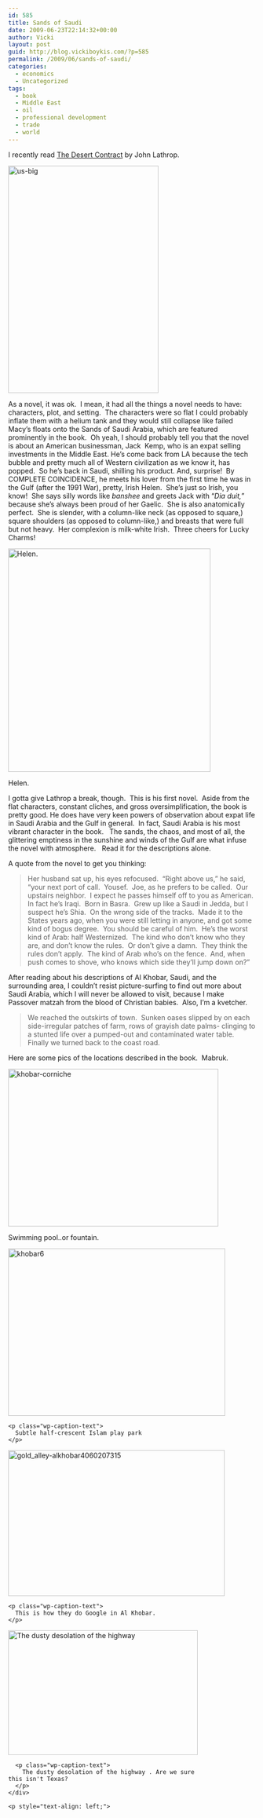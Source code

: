 ```yaml
---
id: 585
title: Sands of Saudi
date: 2009-06-23T22:14:32+00:00
author: Vicki
layout: post
guid: http://blog.vickiboykis.com/?p=585
permalink: /2009/06/sands-of-saudi/
categories:
  - economics
  - Uncategorized
tags:
  - book
  - Middle East
  - oil
  - professional development
  - trade
  - world
---
```

I recently read [The Desert Contract](http://www.usatoday.com/news/nation/2009-06-23-metro-crash-tuesday_N.htm) by John Lathrop.

[<img class="aligncenter size-full wp-image-586" title="us-big" src="http://blog.vickiboykis.com/wp-content/uploads/2009/06/us-big.jpg" alt="us-big" width="306" height="463" />](http://blog.vickiboykis.com/wp-content/uploads/2009/06/us-big.jpg)

As a novel, it was ok.  I mean, it had all the things a novel needs to have: characters, plot, and setting.  The characters were so flat I could probably inflate them with a helium tank and they would still collapse like failed Macy&#8217;s floats onto the Sands of Saudi Arabia, which are featured prominently in the book.  Oh yeah, I should probably tell you that the novel is about an American businessman, Jack  Kemp, who is an expat selling investments in the Middle East. He&#8217;s come back from LA because the tech bubble and pretty much all of Western civilization as we know it, has popped.  So he&#8217;s back in Saudi, shilling his product. And, surprise!  By COMPLETE COINCIDENCE, he meets his lover from the first time he was in the Gulf (after the 1991 War), pretty, Irish Helen.  She&#8217;s just so Irish, you know!  She says silly words like _banshee_ and greets Jack with &#8220;_Dia duit,_&#8221; because she&#8217;s always been proud of her Gaelic.  She is also anatomically perfect.  She is slender, with a column-like neck (as opposed to square,) square shoulders (as opposed to column-like,) and breasts that were full but not heavy.  Her complexion is milk-white Irish.  Three cheers for Lucky Charms!

<div id="attachment_595" style="width: 422px" class="wp-caption aligncenter">
  <a href="http://blog.vickiboykis.com/wp-content/uploads/2009/06/0128760150085.jpg"><img class="size-full wp-image-595" title="0128760150085" src="http://blog.vickiboykis.com/wp-content/uploads/2009/06/0128760150085.jpg" alt="Helen." width="412" height="455" /></a>
  
  <p class="wp-caption-text">
    Helen.
  </p>
</div>

I gotta give Lathrop a break, though.  This is his first novel.  Aside from the flat characters, constant cliches, and gross oversimplification, the book is pretty good. He does have very keen powers of observation about expat life in Saudi Arabia and the Gulf in general.  In fact, Saudi Arabia is his most vibrant character in the book.   The sands, the chaos, and most of all, the glittering emptiness in the sunshine and winds of the Gulf are what infuse the novel with atmosphere.   Read it for the descriptions alone.

A quote from the novel to get you thinking:

> Her husband sat up, his eyes refocused.  &#8220;Right above us,&#8221; he said, &#8220;your next port of call.  Yousef.  Joe, as he prefers to be called.  Our upstairs neighbor.  I expect he passes himself off to you as American.  In fact he&#8217;s Iraqi.  Born in Basra.  Grew up like a Saudi in Jedda, but I suspect he&#8217;s Shia.  On the wrong side of the tracks.  Made it to the States years ago, when you were still letting in anyone, and got some kind of bogus degree.  You should be careful of him.  He&#8217;s the worst kind of Arab: half Westernized.  The kind who don&#8217;t know who they are, and don&#8217;t know the rules.  Or don&#8217;t give a damn.  They think the rules don&#8217;t apply.  The kind of Arab who&#8217;s on the fence.  And, when push comes to shove, who knows which side they&#8217;ll jump down on?&#8221;

After reading about his descriptions of Al Khobar, Saudi, and the surrounding area, I couldn&#8217;t resist picture-surfing to find out more about Saudi Arabia, which I will never be allowed to visit, because I make Passover matzah from the blood of Christian babies.  Also, I&#8217;m a kvetcher.

> We reached the outskirts of town.  Sunken oases slipped by on each side-irregular patches of farm, rows of grayish date palms- clinging to a stunted life over a pumped-out and contaminated water table.  Finally we turned back to the coast road.

<p style="text-align: left;">
  Here are some pics of the locations described in the book.  Mabruk.
</p>

<div id="attachment_593" style="width: 438px" class="wp-caption aligncenter">
  <a href="http://blog.vickiboykis.com/wp-content/uploads/2009/06/khobar-corniche.jpg"><img class="size-full wp-image-593" title="khobar-corniche" src="http://blog.vickiboykis.com/wp-content/uploads/2009/06/khobar-corniche.jpg" alt="khobar-corniche" width="428" height="321" /></a>
  
  <p class="wp-caption-text">
    Swimming pool..or fountain.
  </p>
</div>

<p style="text-align: left;">
  <div id="attachment_594" style="width: 452px" class="wp-caption aligncenter">
    <a href="http://blog.vickiboykis.com/wp-content/uploads/2009/06/khobar6.gif"><img class="size-full wp-image-594" title="khobar6" src="http://blog.vickiboykis.com/wp-content/uploads/2009/06/khobar6.gif" alt="khobar6" width="442" height="341" /></a>
    
    <p class="wp-caption-text">
      Subtle half-crescent Islam play park
    </p>
  </div>
  
  <div id="attachment_598" style="width: 451px" class="wp-caption aligncenter">
    <a href="http://blog.vickiboykis.com/wp-content/uploads/2009/06/gold_alley-alkhobar4060207315.jpg"><img class="size-full wp-image-598" title="gold_alley-alkhobar4060207315" src="http://blog.vickiboykis.com/wp-content/uploads/2009/06/gold_alley-alkhobar4060207315.jpg" alt="gold_alley-alkhobar4060207315" width="441" height="297" /></a>
    
    <p class="wp-caption-text">
      This is how they do Google in Al Khobar.
    </p>
  </div>
  
  <p style="text-align: center;">
    <div id="attachment_597" style="width: 396px" class="wp-caption aligncenter">
      <a href="http://blog.vickiboykis.com/wp-content/uploads/2009/06/on_the_dhahran-al_khobar_highway.jpg"><img class="size-full wp-image-597" title="on_the_dhahran-al_khobar_highway" src="http://blog.vickiboykis.com/wp-content/uploads/2009/06/on_the_dhahran-al_khobar_highway.jpg" alt="The dusty desolation of the highway" width="386" height="254" /></a>
      
      <p class="wp-caption-text">
        The dusty desolation of the highway . Are we sure this isn't Texas?
      </p>
    </div>
    
    <p style="text-align: left;">